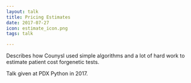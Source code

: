 ```yaml
---
layout: talk
title: Pricing Estimates
date: 2017-07-27
icon: estimate_icon.png
tags: talk

---
```


Describes how Counysl used simple algorithms and a lot of hard work to estimate patient cost forgenetic tests.

<!--more-->

Talk given at PDX Python in 2017.

<object data="../images/talks/20170727_estimates_pdx_python/20170727_estimates_pdx_python.pdf" width="1000" height="1000" type='application/pdf'></object>

